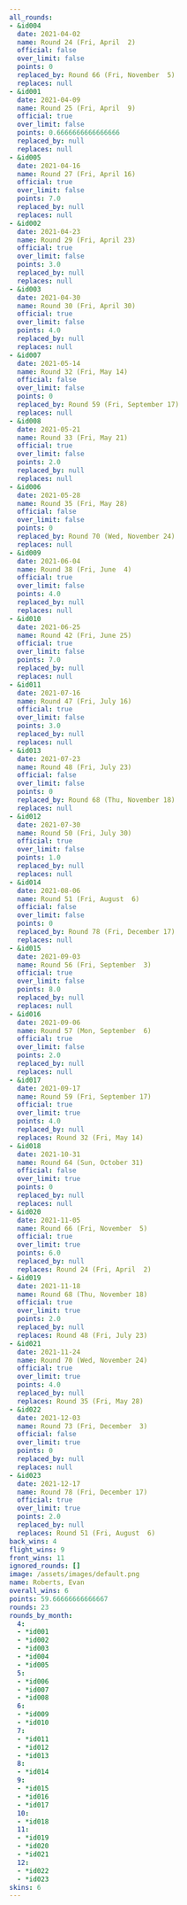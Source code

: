```yaml
---
all_rounds:
- &id004
  date: 2021-04-02
  name: Round 24 (Fri, April  2)
  official: false
  over_limit: false
  points: 0
  replaced_by: Round 66 (Fri, November  5)
  replaces: null
- &id001
  date: 2021-04-09
  name: Round 25 (Fri, April  9)
  official: true
  over_limit: false
  points: 0.6666666666666666
  replaced_by: null
  replaces: null
- &id005
  date: 2021-04-16
  name: Round 27 (Fri, April 16)
  official: true
  over_limit: false
  points: 7.0
  replaced_by: null
  replaces: null
- &id002
  date: 2021-04-23
  name: Round 29 (Fri, April 23)
  official: true
  over_limit: false
  points: 3.0
  replaced_by: null
  replaces: null
- &id003
  date: 2021-04-30
  name: Round 30 (Fri, April 30)
  official: true
  over_limit: false
  points: 4.0
  replaced_by: null
  replaces: null
- &id007
  date: 2021-05-14
  name: Round 32 (Fri, May 14)
  official: false
  over_limit: false
  points: 0
  replaced_by: Round 59 (Fri, September 17)
  replaces: null
- &id008
  date: 2021-05-21
  name: Round 33 (Fri, May 21)
  official: true
  over_limit: false
  points: 2.0
  replaced_by: null
  replaces: null
- &id006
  date: 2021-05-28
  name: Round 35 (Fri, May 28)
  official: false
  over_limit: false
  points: 0
  replaced_by: Round 70 (Wed, November 24)
  replaces: null
- &id009
  date: 2021-06-04
  name: Round 38 (Fri, June  4)
  official: true
  over_limit: false
  points: 4.0
  replaced_by: null
  replaces: null
- &id010
  date: 2021-06-25
  name: Round 42 (Fri, June 25)
  official: true
  over_limit: false
  points: 7.0
  replaced_by: null
  replaces: null
- &id011
  date: 2021-07-16
  name: Round 47 (Fri, July 16)
  official: true
  over_limit: false
  points: 3.0
  replaced_by: null
  replaces: null
- &id013
  date: 2021-07-23
  name: Round 48 (Fri, July 23)
  official: false
  over_limit: false
  points: 0
  replaced_by: Round 68 (Thu, November 18)
  replaces: null
- &id012
  date: 2021-07-30
  name: Round 50 (Fri, July 30)
  official: true
  over_limit: false
  points: 1.0
  replaced_by: null
  replaces: null
- &id014
  date: 2021-08-06
  name: Round 51 (Fri, August  6)
  official: false
  over_limit: false
  points: 0
  replaced_by: Round 78 (Fri, December 17)
  replaces: null
- &id015
  date: 2021-09-03
  name: Round 56 (Fri, September  3)
  official: true
  over_limit: false
  points: 8.0
  replaced_by: null
  replaces: null
- &id016
  date: 2021-09-06
  name: Round 57 (Mon, September  6)
  official: true
  over_limit: false
  points: 2.0
  replaced_by: null
  replaces: null
- &id017
  date: 2021-09-17
  name: Round 59 (Fri, September 17)
  official: true
  over_limit: true
  points: 4.0
  replaced_by: null
  replaces: Round 32 (Fri, May 14)
- &id018
  date: 2021-10-31
  name: Round 64 (Sun, October 31)
  official: false
  over_limit: true
  points: 0
  replaced_by: null
  replaces: null
- &id020
  date: 2021-11-05
  name: Round 66 (Fri, November  5)
  official: true
  over_limit: true
  points: 6.0
  replaced_by: null
  replaces: Round 24 (Fri, April  2)
- &id019
  date: 2021-11-18
  name: Round 68 (Thu, November 18)
  official: true
  over_limit: true
  points: 2.0
  replaced_by: null
  replaces: Round 48 (Fri, July 23)
- &id021
  date: 2021-11-24
  name: Round 70 (Wed, November 24)
  official: true
  over_limit: true
  points: 4.0
  replaced_by: null
  replaces: Round 35 (Fri, May 28)
- &id022
  date: 2021-12-03
  name: Round 73 (Fri, December  3)
  official: false
  over_limit: true
  points: 0
  replaced_by: null
  replaces: null
- &id023
  date: 2021-12-17
  name: Round 78 (Fri, December 17)
  official: true
  over_limit: true
  points: 2.0
  replaced_by: null
  replaces: Round 51 (Fri, August  6)
back_wins: 4
flight_wins: 9
front_wins: 11
ignored_rounds: []
image: /assets/images/default.png
name: Roberts, Evan
overall_wins: 6
points: 59.66666666666667
rounds: 23
rounds_by_month:
  4:
  - *id001
  - *id002
  - *id003
  - *id004
  - *id005
  5:
  - *id006
  - *id007
  - *id008
  6:
  - *id009
  - *id010
  7:
  - *id011
  - *id012
  - *id013
  8:
  - *id014
  9:
  - *id015
  - *id016
  - *id017
  10:
  - *id018
  11:
  - *id019
  - *id020
  - *id021
  12:
  - *id022
  - *id023
skins: 6
---
```

